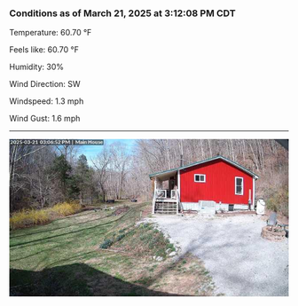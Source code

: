 ### Conditions as of March 21, 2025 at 3:12:08 PM CDT 

Temperature: 60.70 &deg;F

Feels like: 60.70 &deg;F

Humidity: 30%

Wind Direction: SW

Windspeed: 1.3 mph

Wind Gust: 1.6 mph

---

<img src="./images/latest.jpeg"/>

